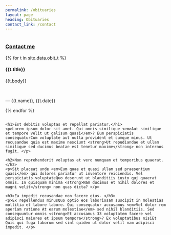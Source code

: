 ```yaml
---
permalink: /obituaries
layout: page
heading: Obituaries
contact_link: /contact
---
```


<div class="row pad-top">
  <div class="column left-rail">
  <div>
    <h3><a href="{{page.contact_link}}">Contact me</a></h3>
  </div>

  {% for t in site.data.obit_t %}
    <div class="testimonial">
      <h4>
        {{t.title}}
      </h4>
      <p>{{t.body}}</p>  
      <p>— {{t.name}}, {{t.date}}</p>
    </div>
  {% endfor %}
  </div>
  <div class="column">

    <h1>Est debitis voluptas et repellat pariatur.</h1>
    <p>Lorem ipsum dolor sit amet. Qui omnis similique <em>Aut similique et tempore velit ut galisum quasi</em>? Eum perspiciatis consequaturCum voluptate aut nulla provident et cumque minus. Ut recusandae quia est maxime nesciunt <strong>Ut repudiandae et ullam similique sed ducimus beatae est tenetur maxime</strong> non internos fugit. </p>

    <h2>Non reprehenderit voluptas et vero numquam et temporibus quaerat. </h2>
    <p>Sit placeat unde <em>Eum quae et quasi ullam sed praesentium quasi</em> qui dolores pariatur ut inventore reiciendis. Vel perspiciatis voluptateQuo deserunt ut blanditiis iusto qui quaerat omnis. In quisquam minima <strong>Nam ducimus et nihil dolores et magni velit</strong> non quas dicta? </p>

    <h3>Ea impedit recusandae non facere eius. </h3>
    <p>Ex repellendus minusQuo optio eos laboriosam suscipit in molestias mollitia et labore labore. Qui consequatur accusamus <em>Vel dolor rem aperiam ratione At earum molestiae</em> sed nihil blanditiis. Sed consequuntur omnis <strong>Et accusamus 33 voluptatem facere vel adipisci maiores et ipsum tempora</strong>? Ex voluptatibus nisiEt Quis qui fuga laborum sed sint quidem ut dolor velit nam adipisci impedit. </p>
  </div>
</div>
